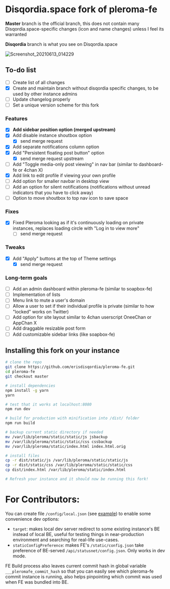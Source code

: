 # Disqordia.space fork of pleroma-fe 

**Master** branch is the official branch, this does not contain many Disqordia.space-specific changes (icon and name changes) unless I feel its warranted

**Disqordia** branch is what you see on Disqordia.space

![Screenshot_20210613_014229](https://user-images.githubusercontent.com/84041118/121800817-d4ebb380-cbe8-11eb-82fc-4840b8e6f489.png)

## To-do list 
- [ ] Create list of all changes
- [x] Create and maintain branch without disqordia specific changes, to be used by other instance admins
- [ ] Update changelog properly
- [ ] Set a unique version scheme for this fork 
### Features 
- [x] **Add sidebar position option (merged upstream)**
- [x] Add disable instance shoutbox option
  - [x] send merge request
- [x] Add separate notifications column option
- [x] Add "Persistent floating post button" option
  - [x] send merge request upstream
- [ ] Add "Toggle media-only post viewing" in nav bar (similar to dashboard-fe or 4chan X)
- [x] Add link to edit profile if viewing your own profile
- [ ] Add option for smaller navbar in desktop view
- [ ] Add an option for silent notifications (notifications without unread indicators that you have to click away)
- [ ] Option to move shoutbox to top nav icon to save space
### Fixes 
- [x] Fixed Pleroma looking as if it's continuously loading on private instances, replaces loading circle with "Log in to view more" 
  - [ ] send merge request
### Tweaks
- [x] Add "Apply" buttons at the top of Theme settings
  - [x] send merge request
### Long-term goals
- [ ] Add an admin dashboard within pleroma-fe (similar to soapbox-fe)
- [ ] Implementation of lists
- [ ] Menu link to mute a user's domain
- [ ] Allow a user to set if their individual profile is private (similar to how "locked" works on Twitter)
- [ ] Add option for site layout similar to 4chan userscript OneeChan or AppChan X
- [ ] Add draggable resizable post form
- [ ] Add customizable sidebar links (like soapbox-fe)

## Installing this fork on your instance

``` bash
# clone the repo 
git clone https://github.com/erisdisqordia/pleroma-fe.git
cd pleroma-fe
git checkout master

# install dependencies
npm install -g yarn
yarn

# test that it works at localhost:8080
npm run dev

# build for production with minification into /dist/ folder
npm run build

# backup current static directory if needed
mv /var/lib/pleroma/static/static/js jsbackup
mv /var/lib/pleroma/static/static/css cssbackup
mv /var/lib/pleroma/static/index.html index.html.orig

# install files
cp -r dist/static/js /var/lib/pleroma/static/static/js
cp -r dist/static/css /var/lib/pleroma/static/static/css
cp dist/index.html /var/lib/pleroma/static/index.html

# Refresh your instance and it should now be running this fork!
```

# For Contributors:

You can create file `/config/local.json` (see [example](https://git.pleroma.social/pleroma/pleroma-fe/blob/develop/config/local.example.json)) to enable some convenience dev options:

* `target`: makes local dev server redirect to some existing instance's BE instead of local BE, useful for testing things in near-production environment and searching for real-life use-cases.
* `staticConfigPreference`: makes FE's `/static/config.json` take preference of BE-served `/api/statusnet/config.json`. Only works in dev mode.

FE Build process also leaves current commit hash in global variable `___pleromafe_commit_hash` so that you can easily see which pleroma-fe commit instance is running, also helps pinpointing which commit was used when FE was bundled into BE.
